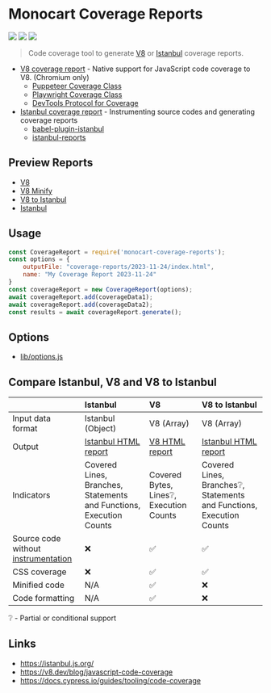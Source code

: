 # Monocart Coverage Reports

[![](https://img.shields.io/npm/v/monocart-coverage-reports)](https://www.npmjs.com/package/monocart-coverage-reports)
[![](https://badgen.net/npm/dw/monocart-coverage-reports)](https://www.npmjs.com/package/monocart-coverage-reports)
![](https://img.shields.io/github/license/cenfun/monocart-coverage-reports)

> Code coverage tool to generate [V8](https://v8.dev/blog/javascript-code-coverage) or [Istanbul](https://istanbul.js.org/) coverage reports.

- [V8 coverage report](https://v8.dev/blog/javascript-code-coverage) - Native support for JavaScript code coverage to V8. (Chromium only)
    - [Puppeteer Coverage Class](https://pptr.dev/api/puppeteer.coverage)
    - [Playwright Coverage Class](https://playwright.dev/docs/api/class-coverage)
    - [DevTools Protocol for Coverage](https://chromedevtools.github.io/devtools-protocol/tot/Profiler/#method-startPreciseCoverage)
- [Istanbul coverage report](https://istanbul.js.org/) - Instrumenting source codes and generating coverage reports
    - [babel-plugin-istanbul](https://github.com/istanbuljs/babel-plugin-istanbul)
    - [istanbul-reports](https://github.com/istanbuljs/istanbuljs/tree/master/packages/istanbul-reports/lib)

## Preview Reports
- [V8](https://cenfun.github.io/monocart-coverage-reports/v8)
- [V8 Minify](https://cenfun.github.io/monocart-coverage-reports/v8-minify)
- [V8 to Istanbul](https://cenfun.github.io/monocart-coverage-reports/v8-to-istanbul)
- [Istanbul](https://cenfun.github.io/monocart-coverage-reports/instanbul)


## Usage
```js
const CoverageReport = require('monocart-coverage-reports');
const options = {
    outputFile: "coverage-reports/2023-11-24/index.html",
    name: "My Coverage Report 2023-11-24"
}
const coverageReport = new CoverageReport(options);
await coverageReport.add(coverageData1);
await coverageReport.add(coverageData2);
const results = await coverageReport.generate();
```

## Options
- [lib/options.js](lib/options.js)

## Compare Istanbul, V8 and V8 to Istanbul
| | Istanbul | V8 | V8 to Istanbul |
| :--------------| :------ | :------ | :----------------------  |
| Input data format | Istanbul (Object) | V8 (Array) | V8 (Array) |
| Output | [Istanbul HTML report](https://cenfun.github.io/monocart-coverage-reports/instanbul) | [V8 HTML report](https://cenfun.github.io/monocart-coverage-reports/v8)  | [Istanbul HTML report](https://cenfun.github.io/monocart-coverage-reports/v8-to-istanbul) |
| Indicators | Covered Lines, Branches, Statements and Functions, Execution Counts | Covered Bytes, Lines❔, Execution Counts | Covered Lines, Branches❔, Statements and Functions, Execution Counts |
| Source code without [instrumentation](https://github.com/istanbuljs/babel-plugin-istanbul) | ❌ | ✅ | ✅ |
| CSS coverage | ❌ | ✅ | ✅ |
| Minified code | N/A | ✅ | ❌ |
| Code formatting | N/A | ✅ | ❌ |

❔ - Partial or conditional support

## Links
- https://istanbul.js.org/
- https://v8.dev/blog/javascript-code-coverage
- https://docs.cypress.io/guides/tooling/code-coverage
